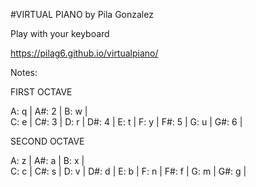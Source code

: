 #VIRTUAL PIANO by Pila Gonzalez

Play with your keyboard

https://pilag6.github.io/virtualpiano/


Notes:

FIRST OCTAVE

A: q |   A#: 2 |
B: w |    
C: e |   C#: 3 |
D: r |   D#: 4 |
E: t |
F: y |   F#: 5 |
G: u |   G#: 6 |

SECOND OCTAVE

A: z |   A#: a |
B: x |    
C: c |   C#: s |
D: v |   D#: d |
E: b |
F: n |   F#: f |
G: m |   G#: g |
